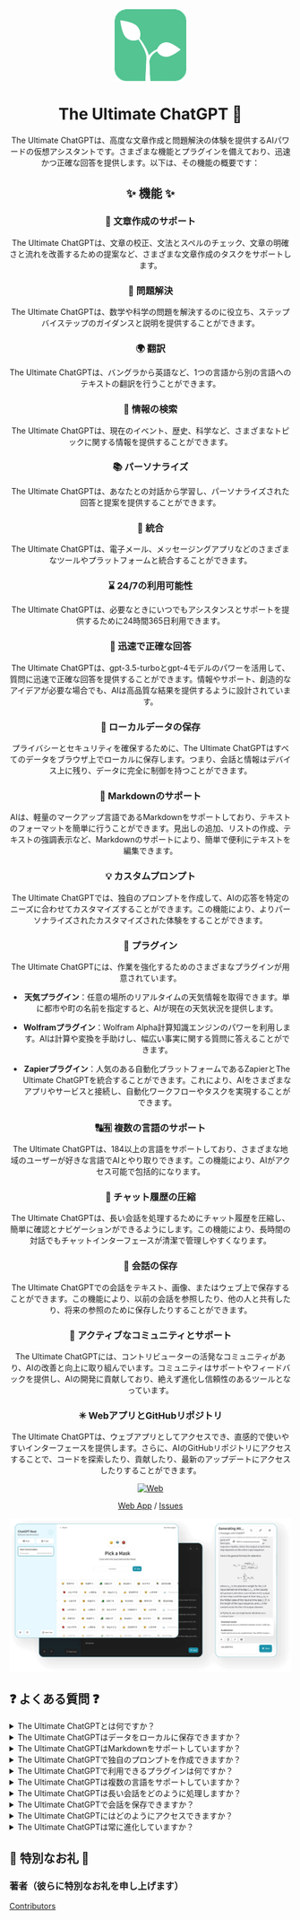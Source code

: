 <div align="center">
<img src="./docs/images/icon.png" alt="The Ultimate ChatGPT Icon"/>

<h1 align="center">The Ultimate ChatGPT 🌟</h1>

The Ultimate ChatGPTは、高度な文章作成と問題解決の体験を提供するAIパワードの仮想アシスタントです。さまざまな機能とプラグインを備えており、迅速かつ正確な回答を提供します。以下は、その機能の概要です：

## ✨ 機能 ✨

### 📝 文章作成のサポート
The Ultimate ChatGPTは、文章の校正、文法とスペルのチェック、文章の明確さと流れを改善するための提案など、さまざまな文章作成のタスクをサポートします。

### 💭 問題解決
The Ultimate ChatGPTは、数学や科学の問題を解決するのに役立ち、ステップバイステップのガイダンスと説明を提供することができます。

### 🌍 翻訳
The Ultimate ChatGPTは、バングラから英語など、1つの言語から別の言語へのテキストの翻訳を行うことができます。

### 📑 情報の検索
The Ultimate ChatGPTは、現在のイベント、歴史、科学など、さまざまなトピックに関する情報を提供することができます。

### 📚 パーソナライズ
The Ultimate ChatGPTは、あなたとの対話から学習し、パーソナライズされた回答と提案を提供することができます。

### 📎 統合
The Ultimate ChatGPTは、電子メール、メッセージングアプリなどのさまざまなツールやプラットフォームと統合することができます。

### ⌛ 24/7の利用可能性
The Ultimate ChatGPTは、必要なときにいつでもアシスタンスとサポートを提供するために24時間365日利用できます。

### 🚀 迅速で正確な回答
The Ultimate ChatGPTは、gpt-3.5-turboとgpt-4モデルのパワーを活用して、質問に迅速で正確な回答を提供することができます。情報やサポート、創造的なアイデアが必要な場合でも、AIは高品質な結果を提供するように設計されています。

### 💾 ローカルデータの保存
プライバシーとセキュリティを確保するために、The Ultimate ChatGPTはすべてのデータをブラウザ上でローカルに保存します。つまり、会話と情報はデバイス上に残り、データに完全に制御を持つことができます。

### 🔢 Markdownのサポート
AIは、軽量のマークアップ言語であるMarkdownをサポートしており、テキストのフォーマットを簡単に行うことができます。見出しの追加、リストの作成、テキストの強調表示など、Markdownのサポートにより、簡単で便利にテキストを編集できます。

### 💡 カスタムプロンプト
The Ultimate ChatGPTでは、独自のプロンプトを作成して、AIの応答を特定のニーズに合わせてカスタマイズすることができます。この機能により、よりパーソナライズされたカスタマイズされた体験をすることができます。

### 🔆 プラグイン
The Ultimate ChatGPTには、作業を強化するためのさまざまなプラグインが用意されています。

- **天気プラグイン**：任意の場所のリアルタイムの天気情報を取得できます。単に都市や町の名前を指定すると、AIが現在の天気状況を提供します。

- **Wolframプラグイン**：Wolfram Alpha計算知識エンジンのパワーを利用します。AIは計算や変換を手助けし、幅広い事実に関する質問に答えることができます。

- **Zapierプラグイン**：人気のある自動化プラットフォームであるZapierとThe Ultimate ChatGPTを統合することができます。これにより、AIをさまざまなアプリやサービスと接続し、自動化ワークフローやタスクを実現することができます。

### 🔠🈶 複数の言語のサポート
The Ultimate ChatGPTは、184以上の言語をサポートしており、さまざまな地域のユーザーが好きな言語でAIとやり取りできます。この機能により、AIがアクセス可能で包括的になります。

### 💬 チャット履歴の圧縮
The Ultimate ChatGPTは、長い会話を処理するためにチャット履歴を圧縮し、簡単に確認とナビゲーションができるようにします。この機能により、長時間の対話でもチャットインターフェースが清潔で管理しやすくなります。

### 📂 会話の保存
The Ultimate ChatGPTでの会話をテキスト、画像、またはウェブ上で保存することができます。この機能により、以前の会話を参照したり、他の人と共有したり、将来の参照のために保存したりすることができます。

### 🔑 アクティブなコミュニティとサポート
The Ultimate ChatGPTには、コントリビューターの活発なコミュニティがあり、AIの改善と向上に取り組んでいます。コミュニティはサポートやフィードバックを提供し、AIの開発に貢献しており、絶えず進化し信頼性のあるツールとなっています。

### ✳ WebアプリとGitHubリポジトリ
The Ultimate ChatGPTは、ウェブアプリとしてアクセスでき、直感的で使いやすいインターフェースを提供します。さらに、AIのGitHubリポジトリにアクセスすることで、コードを探索したり、貢献したり、最新のアップデートにアクセスしたりすることができます。

[![Web][Web-image]][web-url]

[Web App](https://chatgpt.kiask.xyz/) / [Issues](https://github.com/ki-ask/The-Ultimate-ChatGPT/issues)

[web-url]: https://chatgpt.kiask.xyz
   
[download-url]: https://github.com/ki-ask/The-Ultimate-ChatGPT/releases

[Web-image]: https://img.shields.io/badge/Web-PWA-orange?logo=microsoftedge

![cover](./docs/images/cover.png)

</div>

## ❓ よくある質問 ❓

<details>
<summary>The Ultimate ChatGPTとは何ですか？</summary>
The Ultimate ChatGPTは、質問に迅速かつ正確に回答し、文章作成と問題解決を強化するさまざまな機能とプラグインを提供するAIパワードの仮想アシスタントです。
</details>

<details>
<summary>The Ultimate ChatGPTはデータをローカルに保存できますか？</summary>
はい、The Ultimate ChatGPTはすべてのデータをブラウザ上でローカルに保存することができます。プライバシーとセキュリティが確保されます。
</details>

<details>
<summary>The Ultimate ChatGPTはMarkdownをサポートしていますか？</summary>
はい、The Ultimate ChatGPTはMarkdownをサポートしており、テキストをフォーマットしてリッチなコンテンツを作成することができます。
</details>

<details>
<summary>The Ultimate ChatGPTで独自のプロンプトを作成できますか？</summary>
はい、独自のプロンプトを作成し、The Ultimate ChatGPTとの対話をカスタマイズすることができます。
</details>

<details>
<summary>The Ultimate ChatGPTで利用できるプラグインは何ですか？</summary>
The Ultimate ChatGPTには、Weather、Wolfram、Zapierなどのプラグインがあり、作業を簡素化し、追加の機能を提供します。
</details>

<details>
<summary>The Ultimate ChatGPTは複数の言語をサポートしていますか？</summary>
はい、The Ultimate ChatGPTには複数の言語のプロンプトが組み込まれており、お好みの言語でコミュニケーションすることができます。
</details>

<details>
<summary>The Ultimate ChatGPTは長い会話をどのように処理しますか？</summary>
The Ultimate ChatGPTは、長い会話を処理するために会話履歴を圧縮し、スムーズな体験を提供します。
</details>

<details>
<summary>The Ultimate ChatGPTで会話を保存できますか？</summary>
はい、The Ultimate ChatGPTでの会話をテキスト、画像、またはウェブ上で保存することができます。KiAsk Share機能を使用できます。
</details>

<details>
<summary>The Ultimate ChatGPTにはどのようにアクセスできますか？</summary>
The Ultimate ChatGPTはウェブアプリとして利用できます。また、サポートと追加機能にアクセスするためにGitHubリポジトリにアクセスすることもできます。
</details>

<details>
<summary>The Ultimate ChatGPTは常に進化していますか？</summary>
はい、The Ultimate ChatGPTはアップデートと改善が常に行われており、アクティブなコミュニティのコントリビューターがいます。
</details>

## 🎉 特別なお礼 🎉

### 著者（彼らに特別なお礼を申し上げます）

[Contributors](https://github.com/Yidadaa/ChatGPT-Next-Web/graphs/contributors)
